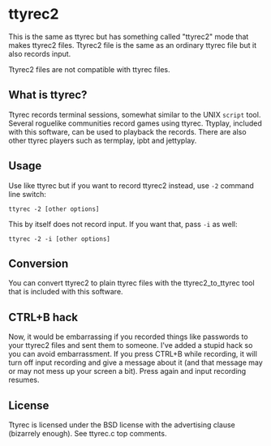 ttyrec2
=======

This is the same as ttyrec but has something called "ttyrec2" mode that makes
ttyrec2 files. Ttyrec2 file is the same as an ordinary ttyrec file but it also
records input.

Ttyrec2 files are not compatible with ttyrec files.

What is ttyrec?
---------------

Ttyrec records terminal sessions, somewhat similar to the UNIX `script` tool.
Several roguelike communities record games using ttyrec. Ttyplay, included
with this software, can be used to playback the records. There are also other
ttyrec players such as termplay, ipbt and jettyplay.

Usage
-----

Use like ttyrec but if you want to record ttyrec2 instead, use `-2` command
line switch:

    ttyrec -2 [other options]

This by itself does not record input. If you want that, pass `-i` as well:

    ttyrec -2 -i [other options]

Conversion
----------

You can convert ttyrec2 to plain ttyrec files with the ttyrec2\_to\_ttyrec tool
that is included with this software.

CTRL+B hack
-----------

Now, it would be embarrassing if you recorded things like passwords to your
ttyrec2 files and sent them to someone. I've added a stupid hack so you can
avoid embarrassment. If you press CTRL+B while recording, it will turn off
input recording and give a message about it (and that message may or may not
mess up your screen a bit). Press again and input recording resumes.

License
-------

Ttyrec is licensed under the BSD license with the advertising clause (bizarrely
enough). See ttyrec.c top comments.


